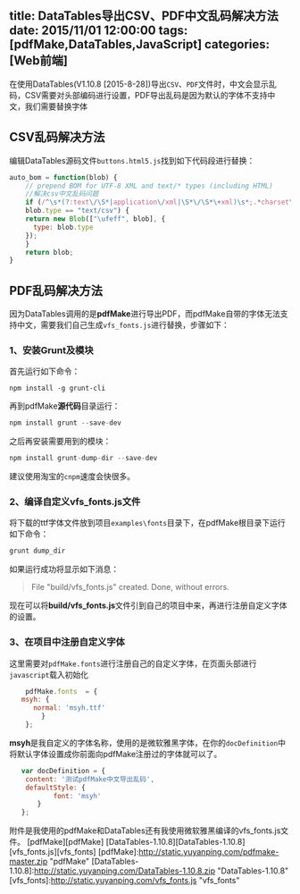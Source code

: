 title: DataTables导出CSV、PDF中文乱码解决方法
date: 2015/11/01 12:00:00
tags: [pdfMake,DataTables,JavaScript]
categories: [Web前端]
---
在使用DataTables(V1.10.8 [2015-8-28])导出`CSV`、`PDF`文件时，中文会显示乱码，CSV需要对头部编码进行设置，PDF导出乱码是因为默认的字体不支持中文，我们需要替换字体
## CSV乱码解决方法
编辑DataTables源码文件`buttons.html5.js`找到如下代码段进行替换：
```javascript
auto_bom = function(blob) {
	// prepend BOM for UTF-8 XML and text/* types (including HTML)
	//解决csv中文乱码问题
	if (/^\s*(?:text\/\S*|application\/xml|\S*\/\S*\+xml)\s*;.*charset\s*=\s*utf-8/i.test(blob.type) || 
	blob.type == "text/csv") {
    return new Blob(["\ufeff", blob], {
      type: blob.type
    });
	}
	return blob;
}
```
## PDF乱码解决方法
因为DataTables调用的是**pdfMake**进行导出PDF，而pdfMake自带的字体无法支持中文，需要我们自己生成`vfs_fonts.js`进行替换，步骤如下：
### 1、安装Grunt及模块
首先运行如下命令：
```javascripyt
npm install -g grunt-cli
```
再到pdfMake**源代码**目录运行：
```javascript
npm install grunt --save-dev
```
之后再安装需要用到的模块：
```javascript
npm install grunt-dump-dir --save-dev
```
建议使用淘宝的`cnpm`速度会快很多。
### 2、编译自定义vfs_fonts.js文件
将下载的ttf字体文件放到项目`examples\fonts`目录下，在pdfMake根目录下运行如下命令：
```javascript
grunt dump_dir
```
如果运行成功将显示如下消息：

>File "build/vfs_fonts.js" created.
>Done, without errors.

现在可以将**build/vfs_fonts.js**文件引到自己的项目中来，再进行注册自定义字体的设置。
### 3、在项目中注册自定义字体
这里需要对`pdfMake.fonts`进行注册自己的自定义字体，在页面头部进行`javascript`载入初始化
```javascript
	pdfMake.fonts  = {
   msyh: {
      normal: 'msyh.ttf'
   		}
	};
```
**msyh**是我自定义的字体名称，使用的是微软雅黑字体，在你的`docDefinition`中将默认字体设置成你前面向pdfMake注册过的字体就可以了。
 ```javascript	
 	var docDefinition = {
  	 content: '测试pdfMake中文导出乱码', 
  	 defaultStyle: {
    		font: 'msyh'
  		}
  	};
 ```
 附件是我使用的pdfMake和DataTables还有我使用微软雅黑编译的vfs_fonts.js文件。
 [pdfMake][pdfMake]
 [DataTables-1.10.8][DataTables-1.10.8]
 [vfs_fonts.js][vfs_fonts]
 [pdfMake]:http://static.yuyanping.com/pdfmake-master.zip "pdfMake"
 [DataTables-1.10.8]:http://static.yuyanping.com/DataTables-1.10.8.zip "DataTables-1.10.8"
 [vfs_fonts]:http://static.yuyanping.com/vfs_fonts.js "vfs_fonts"
